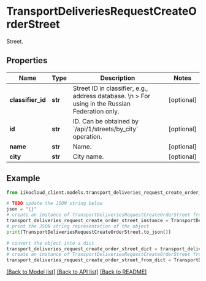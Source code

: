 # TransportDeliveriesRequestCreateOrderStreet

Street.

## Properties

Name | Type | Description | Notes
------------ | ------------- | ------------- | -------------
**classifier_id** | **str** | Street ID in classifier, e.g., address database.  \\n &gt; For using in the Russian Federation only. | [optional] 
**id** | **str** | ID.                 Can be obtained by &#x60;/api/1/streets/by_city&#x60; operation. | [optional] 
**name** | **str** | Name. | [optional] 
**city** | **str** | City name. | [optional] 

## Example

```python
from iikocloud_client.models.transport_deliveries_request_create_order_street import TransportDeliveriesRequestCreateOrderStreet

# TODO update the JSON string below
json = "{}"
# create an instance of TransportDeliveriesRequestCreateOrderStreet from a JSON string
transport_deliveries_request_create_order_street_instance = TransportDeliveriesRequestCreateOrderStreet.from_json(json)
# print the JSON string representation of the object
print(TransportDeliveriesRequestCreateOrderStreet.to_json())

# convert the object into a dict
transport_deliveries_request_create_order_street_dict = transport_deliveries_request_create_order_street_instance.to_dict()
# create an instance of TransportDeliveriesRequestCreateOrderStreet from a dict
transport_deliveries_request_create_order_street_from_dict = TransportDeliveriesRequestCreateOrderStreet.from_dict(transport_deliveries_request_create_order_street_dict)
```
[[Back to Model list]](../README.md#documentation-for-models) [[Back to API list]](../README.md#documentation-for-api-endpoints) [[Back to README]](../README.md)


